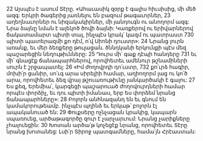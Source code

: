 22 Այսպէս է ասում Տէրը.
«Ահաւասիկ զօրք է գալիս հիւսիսից, մի մեծ ազգ:
Երկրի ծագերից յառնելու են բազում թագաւորներ,
23 աղեղնաւորներ ու նիզակակիրներ,
մի յանդուգն ու անողորմ ազգ:
Նրա ձայնը նման է ալեկոծ ծովի ձայնի:
Կառքերով ու երիվարներով ճակատամարտ պիտի տայ,
ինչպէս կրակ՝ կազմ ու պատրաստ
730 պիտի պատերազմի քո դէմ, ո՛վ Սիոնի դուստր»:
24 Նրանց լուրն առանք,
եւ մեր ձեռքերը թուլացան.
ծննդկանի երկունքի պէս մեզ պաշարեցին նեղութիւնները:
25 Դուրս մի՛ գաք դէպի հանդերը
731 եւ մի՛ գնացէք ճանապարհներով, որովհետեւ ամենուր թշնամիների սուրն է շրջապատել:
26 «Իմ ժողովրդի դո՛ւստր,
732 քո՛ւրձ հագիր, մոխի՛ր ցանիր, սո՛ւգ արա սիրելիի համար,
աղիողորմ լաց ու կո՛ծ արա,
որովհետեւ ձեզ վրայ թշուառութիւնը յանկարծակի է գալու:
27 Ես քեզ, Երեմիա՛, կարգեցի պաշարուած ժողովուրդների համար որպէս փորձիչ,
եւ դու պիտի իմանաս, երբ ես փորձեմ նրանց ճանապարհները»:
28 Բոլորն անհնազանդ են եւ գնում են կամակորութեամբ.
ինչպէս պղինձ եւ երկաթ՝
բոլորն էլ ապականուած են:
29 Փուքսերը ոչնչացան կրակից,
կապարն սպառուեց,
արծաթագործը զուր է չարչարւում:
Նրանց չարիքները չհալուեցին:
30 Խոտան արծա՛թ կոչեցէք նրանց,
որովհետեւ Տէրը նրանց խոտանեց:
Լսի՛ր Տիրոջ պատգամները, համա՛յն Հրէաստան:
